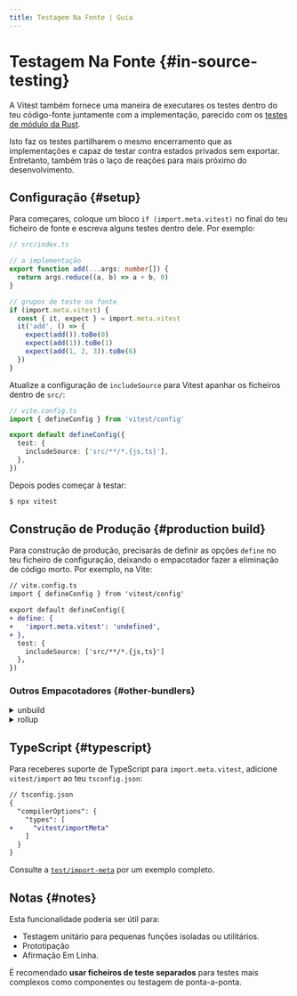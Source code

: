 ```yaml
---
title: Testagem Na Fonte | Guia
---
```


# Testagem Na Fonte {#in-source-testing}

A Vitest também fornece uma maneira de executares os testes dentro do teu código-fonte juntamente com a implementação, parecido com os [testes de módulo da Rust](https://doc.rust-lang.org/book/ch11-03-test-organization.html#the-tests-module-and-cfgtest).

Isto faz os testes partilharem o mesmo encerramento que as implementações e capaz de testar contra estados privados sem exportar. Entretanto, também trás o laço de reações para mais próximo do desenvolvimento.

## Configuração {#setup}

Para começares, coloque um bloco `if (import.meta.vitest)` no final do teu ficheiro de fonte e escreva alguns testes dentro dele. Por exemplo:

```ts
// src/index.ts

// a implementação
export function add(...args: number[]) {
  return args.reduce((a, b) => a + b, 0)
}

// grupos de teste na fonte
if (import.meta.vitest) {
  const { it, expect } = import.meta.vitest
  it('add', () => {
    expect(add()).toBe(0)
    expect(add(1)).toBe(1)
    expect(add(1, 2, 3)).toBe(6)
  })
}
```

Atualize a configuração de `includeSource` para Vitest apanhar os ficheiros dentro de `src/`:

```ts
// vite.config.ts
import { defineConfig } from 'vitest/config'

export default defineConfig({
  test: {
    includeSource: ['src/**/*.{js,ts}'],
  },
})
```

Depois podes começar à testar:

```bash
$ npx vitest
```

## Construção de Produção {#production build}

Para construção de produção, precisarás de definir as opções `define` no teu ficheiro de configuração, deixando o empacotador fazer a eliminação de código morto. Por exemplo, na Vite:

```diff
// vite.config.ts
import { defineConfig } from 'vitest/config'

export default defineConfig({
+ define: {
+   'import.meta.vitest': 'undefined',
+ },
  test: {
    includeSource: ['src/**/*.{js,ts}']
  },
})
```

### Outros Empacotadores {#other-bundlers}

<details mt4>
<summary text-xl>unbuild</summary>

```diff
// build.config.ts
import { defineBuildConfig } from 'unbuild'

export default defineBuildConfig({
+ replace: {
+   'import.meta.vitest': 'undefined',
+ },
  // outras opções
})
```

Saiba mais: [unbuild](https://github.com/unjs/unbuild)

</details>

<details my2>
<summary text-xl>rollup</summary>

```diff
// rollup.config.js
+ import replace from '@rollup/plugin-replace'

export default {
  plugins: [
+   replace({
+     'import.meta.vitest': 'undefined',
+   })
  ],
  // outras opções
}
```

Saiba mais: [rollup](https://rollupjs.org/)

</details>

## TypeScript {#typescript}

Para receberes suporte de TypeScript para `import.meta.vitest`, adicione `vitest/import` ao teu `tsconfig.json`:

```diff
// tsconfig.json
{
  "compilerOptions": {
    "types": [
+     "vitest/importMeta"
    ]
  }
}
```

Consulte a [`test/import-meta`](https://github.com/vitest-dev/vitest/tree/main/test/import-meta) por um exemplo completo.

## Notas {#notes}

Esta funcionalidade poderia ser útil para:

- Testagem unitário para pequenas funções isoladas ou utilitários.
- Prototipação
- Afirmação Em Linha.

É recomendado **usar ficheiros de teste separados**  para testes mais complexos como componentes ou testagem de ponta-a-ponta.
